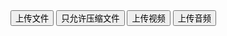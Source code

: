 <div class="layui-btn-container">
  <button type="button" class="layui-btn demo-class-accept" lay-options="{accept: 'file'}">
    <i class="layui-icon layui-icon-upload"></i> 
    上传文件
  </button>
  <button type="button" class="layui-btn demo-class-accept" lay-options="{
    accept: 'file',
    exts: 'zip|rar|7z'
  }">
    <i class="layui-icon layui-icon-upload"></i> 
    只允许压缩文件
  </button>
  <button type="button" class="layui-btn demo-class-accept" lay-options="{accept: 'video'}">
    <i class="layui-icon layui-icon-upload"></i> 
    上传视频
  </button>
  <button type="button" class="layui-btn demo-class-accept" lay-options="{accept: 'audio'}">
    <i class="layui-icon layui-icon-upload"></i>
    上传音频
  </button>
</div>

<script>
layui.use(function(){
  var upload = layui.upload;
  var layer = layui.layer;

  // 渲染
  upload.render({
    elem: '.demo-class-accept', // 绑定多个元素
    url: '', // 此处配置你自己的上传接口即可
    accept: 'file', // 普通文件
    done: function(res){
      layer.msg('上传成功');
      console.log(res);
    }
  });
});
</script>